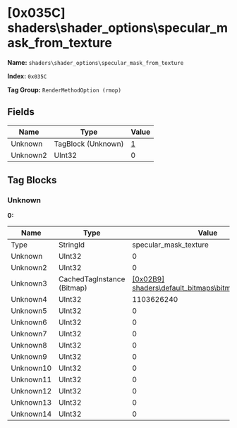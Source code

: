 # [0x035C] shaders\shader_options\specular_mask_from_texture

**Name:** ```shaders\shader_options\specular_mask_from_texture```

**Index:** ```0x035C```

**Tag Group:** ```RenderMethodOption (rmop)```

## Fields

Name	| Type	| Value
---	|---	|---	|
Unknown	|TagBlock (Unknown)	|[1](#unknown)
Unknown2	|UInt32	|0


## Tag Blocks

### Unknown

**0:**

Name	| Type	| Value
---	|---	|---	|
Type	|StringId	|specular_mask_texture
Unknown	|UInt32	|0
Unknown2	|UInt32	|0
Unknown3	|CachedTagInstance (Bitmap)	|[[0x02B9] shaders\default_bitmaps\bitmaps\color_white](../Bitmap/02B9.md)
Unknown4	|UInt32	|1103626240
Unknown5	|UInt32	|0
Unknown6	|UInt32	|0
Unknown7	|UInt32	|0
Unknown8	|UInt32	|0
Unknown9	|UInt32	|0
Unknown10	|UInt32	|0
Unknown11	|UInt32	|0
Unknown12	|UInt32	|0
Unknown13	|UInt32	|0
Unknown14	|UInt32	|0


